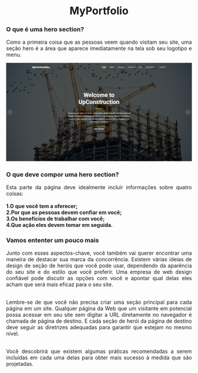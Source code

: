 <div align="center">
  <h1>MyPortfolio</h1>
</div>

<div align="justify">
  <h3>O que é uma hero section?</h3>
  <p>Como a primeira coisa que as pessoas veem quando visitam seu site, uma seção hero é a área que aparece imediatamente na tela sob seu logotipo e menu.</p>
  <img src="images/readme-1.png">
</div>

<div align="justify">
  <h3>O que deve compor uma hero section?</h3>
  <p>
    Esta parte da página deve idealmente incluir informações sobre quatro coisas:</br></br>
    <strong>
    1.O que você tem a oferecer;</br>
    2.Por que as pessoas devem confiar em você;</br>
    3.Os benefícios de trabalhar com você;</br>
    4.Que ação eles devem tomar em seguida.
    </strong>
  </p>
</div>

<div align="justify">
  <h3>Vamos ententer um pouco mais</h3>
  <p>
  Junto com esses aspectos-chave, você também vai querer encontrar uma maneira de destacar sua marca da concorrência. Existem várias ideias de design de seção de     heróis que você pode usar, dependendo da aparência do seu site e do estilo que você preferir. Uma empresa de web design confiável pode discutir as opções com você e apontar qual delas eles acham que será mais eficaz para o seu site.</br></br>
  
  Lembre-se de que você não precisa criar uma seção principal para cada página em um site. Qualquer página da Web que um visitante em potencial possa acessar em seu     site sem digitar a URL diretamente no navegador é chamada de página de destino. E cada seção de herói da página de destino deve seguir as diretrizes adequadas para   garantir que estejam no mesmo nível.</br></br>
  
  Você descobrirá que existem algumas práticas recomendadas a serem incluídas em cada uma delas para obter mais sucesso à medida que são projetadas.
  </p>
</div>



